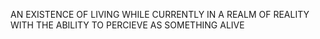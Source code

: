 AN EXISTENCE OF LIVING WHILE CURRENTLY IN A REALM OF REALITY WITH THE ABILITY TO PERCIEVE AS SOMETHING ALIVE
